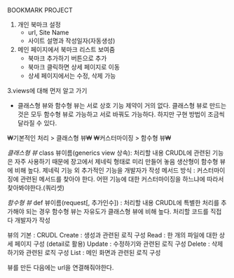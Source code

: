 BOOKMARK PROJECT

1. 개인 북마크 설정
    - url, Site Name 
    - 사이트 설명과 작성일자(자동생성)
2. 메인 페이지에서 북마크 리스트 보여줌
    - 북마크 추가하기 버튼으로 추가
    - 북마크 클릭하면 상세 페이지로 이동
    - 상세 페이지에서는 수정, 삭제 가능
    
3.views에 대해 먼저 알고 가기
- 클래스형 뷰와 함수형 뷰는 서로 상호 기능 제약이 거의 없다.
클래스형 뷰로 만드는 것은 모두 함수형 뷰로 가능하고 서로 바꿔도 가능하다.
하지만 구현 방법이 조금씩 달라질 수 있다.

₩기본적인 처리 > 클래스형 뷰₩
₩커스터마이징 > 함수형 뷰₩

*클래스형 뷰*
class 뷰이름(generics view 상속): 처리할 내용
CRUDL에 관련된 기능은 자주 사용하기 때문에 장고에서 제네릭 형태로 미리 만들어 놓음
생산형이 함수형 뷰에 비해 높다.
제네릭 기능 외 추가적인 기능을 개발자가 작성
메서드 방식 : 커스터마이징에 관련된 메서드를 찾아야 한다.
어떤 기능에 대한 커스터마이징을 하느냐에 따라서 찾아봐야한다.(쿼리셋)

*함수형 뷰*
def 뷰이름(request[, 추가인수]) : 처리할 내용
CRUDL에 특별한 처리를 추가해야 되는 경우
함수형 뷰는 자유도가 클래스형 뷰에 비해 높다.
처리할 코드를 직접 다 개발자가 작성

뷰의 기본 : CRUDL
Create : 생성과 관련된 로직 구성
Read : 한 개의 파일에 대한 상세 페이지 구성 (detail로 활용)
Update : 수정하기와 관련된 로직 구성
Delete : 삭제하기와 관련된 로직 구성
List : 메인 화면과 관련된 로직 구성

뷰를 만든 다음에는 url을 연결해줘야한다.
